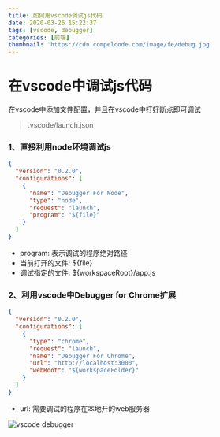 ```yaml
---
title: 如何用vscode调试js代码
date: 2020-03-26 15:22:37
tags: [vscode, debugger]
categories: [前端]
thumbnail: 'https://cdn.compelcode.com/image/fe/debug.jpg'
---
```


# 在vscode中调试js代码
在vscode中添加文件配置，并且在vscode中打好断点即可调试

> .vscode/launch.json

### 1、直接利用node环境调试js
``` launch.json
{
  "version": "0.2.0",
  "configurations": [
    {
      "name": "Debugger For Node",
      "type": "node",
      "request": "launch",
      "program": "${file}"
    }
  ]
}
```

- program: 表示调试的程序绝对路径
 - 当前打开的文件: ${file}
 - 调试指定的文件: ${workspaceRoot}/app.js

### 2、利用vscode中Debugger for Chrome扩展
``` launch.json
{
  "version": "0.2.0",
  "configurations": [
    {
      "type": "chrome",
      "request": "launch",
      "name": "Debugger For Chrome",
      "url": "http://localhost:3000",
      "webRoot": "${workspaceFolder}"
    }
  ]
}
```
- url: 需要调试的程序在本地开的web服务器

![vscode debugger](https://cdn.compelcode.com/image/fe/debugger-for-node.jpg)